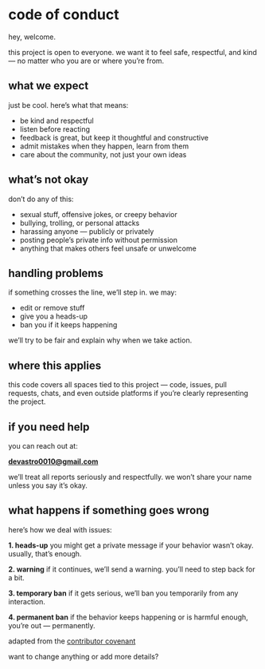 # code of conduct

hey, welcome.

this project is open to everyone. we want it to feel safe, respectful, and kind — no matter who you are or where you’re from.

## what we expect

just be cool. here’s what that means:

* be kind and respectful
* listen before reacting
* feedback is great, but keep it thoughtful and constructive
* admit mistakes when they happen, learn from them
* care about the community, not just your own ideas

## what’s not okay

don’t do any of this:

* sexual stuff, offensive jokes, or creepy behavior
* bullying, trolling, or personal attacks
* harassing anyone — publicly or privately
* posting people’s private info without permission
* anything that makes others feel unsafe or unwelcome

## handling problems

if something crosses the line, we’ll step in. we may:

* edit or remove stuff
* give you a heads-up
* ban you if it keeps happening

we’ll try to be fair and explain why when we take action.

## where this applies

this code covers all spaces tied to this project — code, issues, pull requests, chats, and even outside platforms if you’re clearly representing the project.

## if you need help

you can reach out at:

**[devastro0010@gmail.com](mailto:devastro0010@gmail.com)**

we’ll treat all reports seriously and respectfully. we won’t share your name unless you say it’s okay.

## what happens if something goes wrong

here’s how we deal with issues:

**1. heads-up**
you might get a private message if your behavior wasn’t okay. usually, that’s enough.

**2. warning**
if it continues, we’ll send a warning. you’ll need to step back for a bit.

**3. temporary ban**
if it gets serious, we’ll ban you temporarily from any interaction.

**4. permanent ban**
if the behavior keeps happening or is harmful enough, you’re out — permanently.

adapted from the [contributor covenant](https://www.contributor-covenant.org/version/2/0/code_of_conduct.html)

want to change anything or add more details?

